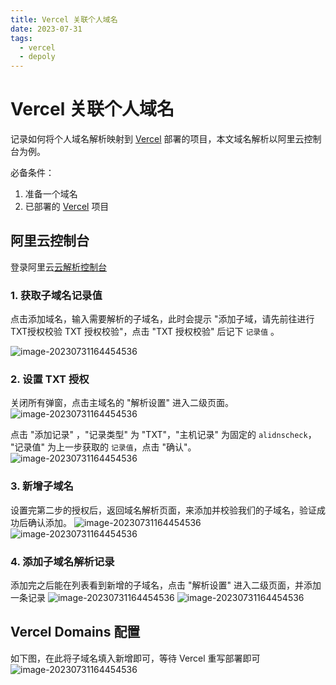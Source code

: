 ```yaml
---
title: Vercel 关联个人域名
date: 2023-07-31
tags:
  - vercel
  - depoly
---
```


# Vercel 关联个人域名


记录如何将个人域名解析映射到 [Vercel](https://vercel.com/) 部署的项目，本文域名解析以阿里云控制台为例。

必备条件：
1. 准备一个域名
2. 已部署的 [Vercel](https://vercel.com/) 项目

## 阿里云控制台
登录阿里云[云解析控制台](https://dns.console.aliyun.com/#/dns/domainList)
### 1. 获取子域名记录值
点击添加域名，输入需要解析的子域名，此时会提示 "添加子域，请先前往进行TXT授权校验 TXT 授权校验"，点击 "TXT 授权校验" 后记下 `记录值` 。

![image-20230731164454536](/images/vercel_domain/Snipaste_2023-07-31_17-47-32.png)

### 2. 设置 TXT 授权
关闭所有弹窗，点击主域名的 "解析设置" 进入二级页面。
![image-20230731164454536](/images/vercel_domain/20230731-175501.jpg)

点击 "添加记录" ，"记录类型" 为 "TXT"，"主机记录" 为固定的 `alidnscheck`， "记录值" 为上一步获取的 `记录值`，点击 "确认"。
![image-20230731164454536](/images/vercel_domain/20230731-180158.jpg)

### 3. 新增子域名

设置完第二步的授权后，返回域名解析页面，来添加并校验我们的子域名，验证成功后确认添加。
![image-20230731164454536](/images/vercel_domain/20230731-180548.jpg)
![image-20230731164454536](/images/vercel_domain/20230731-180702.jpg)

### 4. 添加子域名解析记录

添加完之后能在列表看到新增的子域名，点击 "解析设置" 进入二级页面，并添加一条记录
![image-20230731164454536](/images/vercel_domain/Snipaste_2023-07-31_18-08-34.png)
![image-20230731164454536](/images/vercel_domain/20230731-181431.jpg)


## Vercel Domains 配置

如下图，在此将子域名填入新增即可，等待 Vercel 重写部署即可
![image-20230731164454536](/images/vercel_domain/20230731-181650.jpg)





